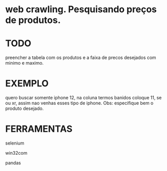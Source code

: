 # web crawling. Pesquisando preços de produtos.

# TODO
preencher a tabela com os produtos e a faixa de precos desejados com  minimo e maximo.

# EXEMPLO
quero buscar somente iphone 12, na coluna termos banidos coloque 11, se ou xr, assim nao venhas esses tipo de iphone. Obs: especifique bem o produto desejado.
 
# FERRAMENTAS
selenium

win32com

pandas
